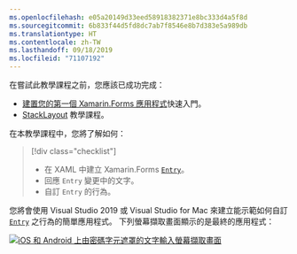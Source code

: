 ```yaml
---
ms.openlocfilehash: e05a20149d33eed58918382371e8bc333d4a5f8d
ms.sourcegitcommit: 6b833f44d5fd8dc7ab7f8546e8b7d383e5a989db
ms.translationtype: HT
ms.contentlocale: zh-TW
ms.lasthandoff: 09/18/2019
ms.locfileid: "71107192"
---
```

在嘗試此教學課程之前，您應該已成功完成：

- [建置您的第一個 Xamarin.Forms 應用程式](~/get-started/first-app/index.md)快速入門。
- [StackLayout](~/get-started/tutorials/stacklayout/index.yml) 教學課程。

在本教學課程中，您將了解如何：

> [!div class="checklist"]
>
> - 在 XAML 中建立 Xamarin.Forms [`Entry`](xref:Xamarin.Forms.Entry)。
> - 回應 `Entry` 變更中的文字。
> - 自訂 `Entry` 的行為。

您將會使用 Visual Studio 2019 或 Visual Studio for Mac 來建立能示範如何自訂 [`Entry`](xref:Xamarin.Forms.Entry) 之行為的簡單應用程式。 下列螢幕擷取畫面顯示的是最終的應用程式：

[![iOS 和 Android 上由密碼字元遮罩的文字輸入螢幕擷取畫面](../images/customize-behavior.png "以密碼字元遮罩的輸入")](../images/customize-behavior-large.png#lightbox "以密碼字元遮罩的輸入")

